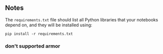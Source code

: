## Notes
The `requirements.txt` file should list all Python libraries that your notebooks
depend on, and they will be installed using:

```
pip install -r requirements.txt
```

### don't supported armor